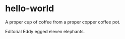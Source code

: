 # hello-world
A proper cup of coffee from a proper copper coffee pot.

Editorial Eddy egged eleven elephants.
